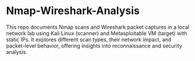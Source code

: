 # Nmap-Wireshark-Analysis
This repo documents Nmap scans and Wireshark packet captures in a local network lab using Kali Linux (scanner) and Metasploitable VM (target) with static IPs. It explores different scan types, their network impact, and packet-level behavior, offering insights into reconnaissance and security analysis.
